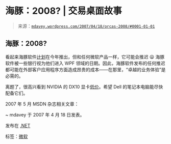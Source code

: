 <!--yml

分类：未分类

日期：2024-05-18 06:05:41

-->

# 海豚：2008? | 交易桌面故事

> 来源：[`mdavey.wordpress.com/2007/04/18/orcas-2008/#0001-01-01`](https://mdavey.wordpress.com/2007/04/18/orcas-2008/#0001-01-01)

## 海豚：2008?

看起来海豚软件[计划](http://www.winbeta.org/comments.php?shownews=6936)在今年推出，但和任何微软产品一样，它可能会推迟 😦 海豚软件被一些银行视为他们进入 WPF 领域的日期。因此，海豚软件发布的任何推迟都可能在外部客户应用程序方面造成昂贵的成本——在那里，“卓越的业务体验”是必需的。

离题了，很高兴看到 NVIDIA 的 DX10 显卡[低价](http://www.nvidia.com/object/IO_41448.html)。希望 Dell 的笔记本电脑能尽快配备它们。

2007 年 5 月 MSDN 杂志相关文章：

~ mdavey 于 2007 年 4 月 18 日发表。

发布在 [.NET](https://mdavey.wordpress.com/category/languages/net/)

标签：[微软](https://mdavey.wordpress.com/tag/microsoft/)
